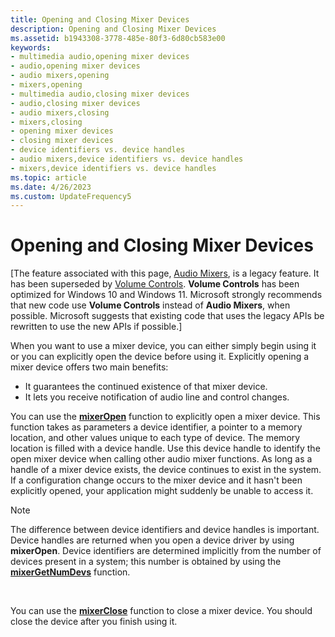 ```yaml
---
title: Opening and Closing Mixer Devices
description: Opening and Closing Mixer Devices
ms.assetid: b1943308-3778-485e-80f3-6d80cb583e00
keywords:
- multimedia audio,opening mixer devices
- audio,opening mixer devices
- audio mixers,opening
- mixers,opening
- multimedia audio,closing mixer devices
- audio,closing mixer devices
- audio mixers,closing
- mixers,closing
- opening mixer devices
- closing mixer devices
- device identifiers vs. device handles
- audio mixers,device identifiers vs. device handles
- mixers,device identifiers vs. device handles
ms.topic: article
ms.date: 4/26/2023
ms.custom: UpdateFrequency5
---
```


# Opening and Closing Mixer Devices

\[The feature associated with this page, [Audio Mixers](/windows/win32/multimedia/audio-mixers), is a legacy feature. It has been superseded by [Volume Controls](/windows/win32/coreaudio/volume-controls). **Volume Controls** has been optimized for Windows 10 and Windows 11. Microsoft strongly recommends that new code use **Volume Controls** instead of **Audio Mixers**, when possible. Microsoft suggests that existing code that uses the legacy APIs be rewritten to use the new APIs if possible.\]

When you want to use a mixer device, you can either simply begin using it or you can explicitly open the device before using it. Explicitly opening a mixer device offers two main benefits:

-   It guarantees the continued existence of that mixer device.
-   It lets you receive notification of audio line and control changes.

You can use the [**mixerOpen**](/windows/win32/api/mmeapi/nf-mmeapi-mixeropen) function to explicitly open a mixer device. This function takes as parameters a device identifier, a pointer to a memory location, and other values unique to each type of device. The memory location is filled with a device handle. Use this device handle to identify the open mixer device when calling other audio mixer functions. As long as a handle of a mixer device exists, the device continues to exist in the system. If a configuration change occurs to the mixer device and it hasn't been explicitly opened, your application might suddenly be unable to access it.

> [!Note]  
> The difference between device identifiers and device handles is important. Device handles are returned when you open a device driver by using **mixerOpen**. Device identifiers are determined implicitly from the number of devices present in a system; this number is obtained by using the [**mixerGetNumDevs**](/windows/win32/api/mmeapi/nf-mmeapi-mixergetnumdevs) function.

 

You can use the [**mixerClose**](/windows/win32/api/mmeapi/nf-mmeapi-mixerclose) function to close a mixer device. You should close the device after you finish using it.

 

 
